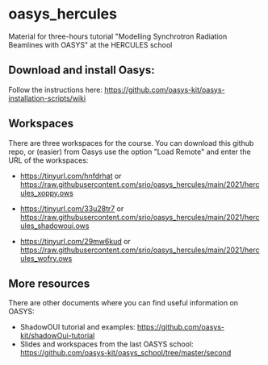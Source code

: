 # oasys_hercules
Material for three-hours tutorial "Modelling Synchrotron Radiation Beamlines with OASYS" at the HERCULES school

## Download and install Oasys:
Follow the instructions here: https://github.com/oasys-kit/oasys-installation-scripts/wiki

## Workspaces

There are three workspaces for the course. You can download this github repo, or (easier) from Oasys use the option "Load Remote" and enter the URL of the workspaces: 

- https://tinyurl.com/hnfdrhat
or 
https://raw.githubusercontent.com/srio/oasys_hercules/main/2021/hercules_xoppy.ows

- https://tinyurl.com/33u28tr7
or
https://raw.githubusercontent.com/srio/oasys_hercules/main/2021/hercules_shadowoui.ows

- https://tinyurl.com/29mw6kud
or 
https://raw.githubusercontent.com/srio/oasys_hercules/main/2021/hercules_wofry.ows


## More resources

There are other documents where you can find useful information on OASYS:

- ShadowOUI tutorial and examples: https://github.com/oasys-kit/shadowOui-tutorial
- Slides and workspaces from the last OASYS school: https://github.com/oasys-kit/oasys_school/tree/master/second
